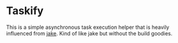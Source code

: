 # Taskify

This is a simple asynchronous task execution helper that is heavily influenced from [jake](https://github.com/mde/jake).  Kind of like jake but without the build goodies.
